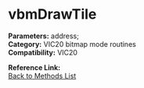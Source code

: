 # vbmDrawTile

**Parameters:** address;  
**Category:** VIC20 bitmap mode routines  
**Compatibility:** VIC20  

**Reference Link:**  
[Back to Methods List](../../SUMMARY.md)
